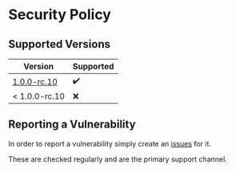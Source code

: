 # Security Policy

## Supported Versions

| Version       | Supported          |
|---------------| ------------------ |
| [1.0.0-rc.10] | :heavy_check_mark: |
| < 1.0.0-rc.10 | :x:                |

## Reporting a Vulnerability

In order to report a vulnerability simply create
an [issues](https://github.com/JarvisCraft/padla/issues) for it.

These are checked regularly and are the primary support channel.

<!-- Version links -->

[1.0.0-rc.10]: https://mvnrepository.com/artifact/ru.progrm-jarvis/padla/1.0.0-rc.10
